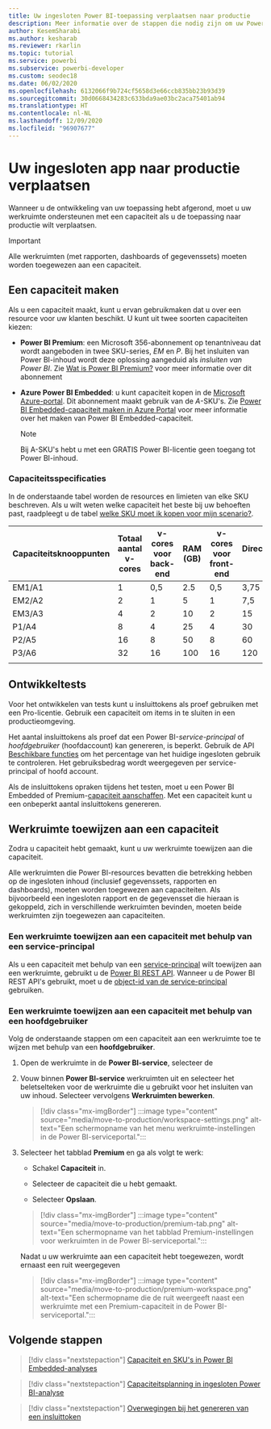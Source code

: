 ```yaml
---
title: Uw ingesloten Power BI-toepassing verplaatsen naar productie
description: Meer informatie over de stappen die nodig zijn om uw Power BI-toepassing naar productie te verplaatsen.
author: KesemSharabi
ms.author: kesharab
ms.reviewer: rkarlin
ms.topic: tutorial
ms.service: powerbi
ms.subservice: powerbi-developer
ms.custom: seodec18
ms.date: 06/02/2020
ms.openlocfilehash: 6132066f9b724cf5658d3e66ccb835bb23b93d39
ms.sourcegitcommit: 30d0668434283c633bda9ae03bc2aca75401ab94
ms.translationtype: HT
ms.contentlocale: nl-NL
ms.lasthandoff: 12/09/2020
ms.locfileid: "96907677"
---
```

# <a name="move-your-embedded-app-to-production"></a>Uw ingesloten app naar productie verplaatsen

Wanneer u de ontwikkeling van uw toepassing hebt afgerond, moet u uw werkruimte ondersteunen met een capaciteit als u de toepassing naar productie wilt verplaatsen.

> [!Important]
> Alle werkruimten (met rapporten, dashboards of gegevenssets) moeten worden toegewezen aan een capaciteit.

## <a name="create-a-capacity"></a>Een capaciteit maken

Als u een capaciteit maakt, kunt u ervan gebruikmaken dat u over een resource voor uw klanten beschikt. U kunt uit twee soorten capaciteiten kiezen:

* **Power BI Premium**: een Microsoft 356-abonnement op tenantniveau dat wordt aangeboden in twee SKU-series, *EM* en *P*. Bij het insluiten van Power BI-inhoud wordt deze oplossing aangeduid als *insluiten van Power BI*. Zie [Wat is Power BI Premium?](../../admin/service-premium-what-is.md) voor meer informatie over dit abonnement

* **Azure Power BI Embedded**: u kunt capaciteit kopen in de [Microsoft Azure-portal](https://portal.azure.com). Dit abonnement maakt gebruik van de *A*-SKU's. Zie [Power BI Embedded-capaciteit maken in Azure Portal](azure-pbie-create-capacity.md) voor meer informatie over het maken van Power BI Embedded-capaciteit.

    > [!NOTE]
    > Bij A-SKU's hebt u met een GRATIS Power BI-licentie geen toegang tot Power BI-inhoud.

### <a name="capacity-specifications"></a>Capaciteitsspecificaties

In de onderstaande tabel worden de resources en limieten van elke SKU beschreven. Als u wilt weten welke capaciteit het beste bij uw behoeften past, raadpleegt u de tabel [welke SKU moet ik kopen voor mijn scenario?](./embedded-faq.md#which-solution-should-i-choose).

| Capaciteitsknooppunten | Totaal aantal v-cores | v-cores voor back-end | RAM (GB) | v-cores voor front-end | DirectQuery/liveverbinding (per sec) | Model voor parallelle vernieuwing |
| --- | --- | --- | --- | --- | --- | --- |
| EM1/A1 | 1 | 0,5 | 2.5 | 0,5 | 3,75 | 1 |
| EM2/A2 | 2 | 1 | 5 | 1 | 7,5 | 2 |
| EM3/A3 | 4 | 2 | 10 | 2 | 15 | 3 |
| P1/A4 | 8 | 4 | 25 | 4 | 30 | 6 |
| P2/A5 | 16 | 8 | 50 | 8 | 60 | 12 |
| P3/A6 | 32 | 16 | 100 | 16 | 120 | 24 |
| | | | | | | |

## <a name="development-testing"></a>Ontwikkeltests

Voor het ontwikkelen van tests kunt u insluittokens als proef gebruiken met een Pro-licentie. Gebruik een capaciteit om items in te sluiten in een productieomgeving.

Het aantal insluittokens als proef dat een Power BI-*service-principal* of *hoofdgebruiker* (hoofdaccount) kan genereren, is beperkt. Gebruik de API [Beschikbare functies](/rest/api/power-bi/availablefeatures/getavailablefeatures) om het percentage van het huidige ingesloten gebruik te controleren. Het gebruiksbedrag wordt weergegeven per service-principal of hoofd account.

Als de insluittokens opraken tijdens het testen, moet u een Power BI Embedded of Premium-[capaciteit aanschaffen](embedded-capacity.md). Met een capaciteit kunt u een onbeperkt aantal insluittokens genereren.

## <a name="assign-a-workspace-to-a-capacity"></a>Werkruimte toewijzen aan een capaciteit

Zodra u capaciteit hebt gemaakt, kunt u uw werkruimte toewijzen aan die capaciteit.

Alle werkruimten die Power BI-resources bevatten die betrekking hebben op de ingesloten inhoud (inclusief gegevenssets, rapporten en dashboards), moeten worden toegewezen aan capaciteiten. Als bijvoorbeeld een ingesloten rapport en de gegevensset die hieraan is gekoppeld, zich in verschillende werkruimten bevinden, moeten beide werkruimten zijn toegewezen aan capaciteiten.

### <a name="assign-a-workspace-to-a-capacity-using-a-service-principal"></a>Een werkruimte toewijzen aan een capaciteit met behulp van een service-principal

Als u een capaciteit met behulp van een [service-principal](embed-service-principal.md) wilt toewijzen aan een werkruimte, gebruikt u de [Power BI REST API](/rest/api/power-bi/capacities/groups_assigntocapacity). Wanneer u de Power BI REST API's gebruikt, moet u de [object-id van de service-principal](embed-service-principal.md) gebruiken.

### <a name="assign-a-workspace-to-a-capacity-using-a-master-user"></a>Een werkruimte toewijzen aan een capaciteit met behulp van een hoofdgebruiker

Volg de onderstaande stappen om een capaciteit aan een werkruimte toe te wijzen met behulp van een **hoofdgebruiker**.

1. Open de werkruimte in de **Power BI-service**, selecteer de 

1. Vouw binnen **Power BI-service** werkruimten uit en selecteer het beletselteken voor de werkruimte die u gebruikt voor het insluiten van uw inhoud. Selecteer vervolgens **Werkruimten bewerken**.

    >[!div class="mx-imgBorder"]
    >:::image type="content" source="media/move-to-production/workspace-settings.png" alt-text="Een schermopname van het menu werkruimte-instellingen in de Power BI-serviceportal.":::

2. Selecteer het tabblad **Premium** en ga als volgt te werk:

    * Schakel **Capaciteit** in.

    * Selecteer de capaciteit die u hebt gemaakt.

    * Selecteer **Opslaan**.

    >[!div class="mx-imgBorder"]
    >:::image type="content" source="media/move-to-production/premium-tab.png" alt-text="Een schermopname van het tabblad Premium-instellingen voor werkruimten in de Power BI-serviceportal.":::

    Nadat u uw werkruimte aan een capaciteit hebt toegewezen, wordt ernaast een ruit weergegeven 

    >[!div class="mx-imgBorder"]
    >:::image type="content" source="media/move-to-production/premium-workspace.png" alt-text="Een schermopname die de ruit weergeeft naast een werkruimte met een Premium-capaciteit in de Power BI-serviceportal.":::

## <a name="next-steps"></a>Volgende stappen

>[!div class="nextstepaction"]
>[Capaciteit en SKU's in Power BI Embedded-analyses](embedded-capacity.md)

>[!div class="nextstepaction"]
>[Capaciteitsplanning in ingesloten Power BI-analyse](embedded-capacity-planning.md)

>[!div class="nextstepaction"]
>[Overwegingen bij het genereren van een insluittoken](generate-embed-token.md)